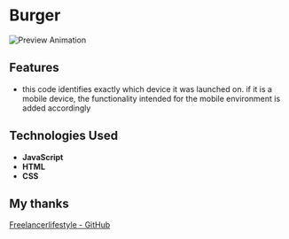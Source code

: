 # Burger
![Preview Animation](https://github.com/akoval29/burger/blob/master/preview.gif)
## Features
- this code identifies exactly which device it was launched on. if it is a mobile device, the functionality intended for the mobile environment is added accordingly
## Technologies Used
- **JavaScript**
- **HTML**
- **CSS**
  
## My thanks
[Freelancerlifestyle - GitHub](https://github.com/FreelancerLifeStyle)
